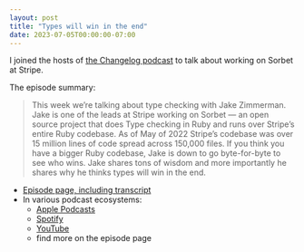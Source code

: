 ```yaml
---
layout: post
title: "Types will win in the end"
date: 2023-07-05T00:00:00-07:00
---
```


I joined the hosts of [the Changelog podcast](https://changelog.com/) to talk
about working on Sorbet at Stripe.

The episode summary:

> This week we’re talking about type checking with Jake Zimmerman. Jake is one
> of the leads at Stripe working on Sorbet — an open source project that does
> Type checking in Ruby and runs over Stripe’s entire Ruby codebase. As of May
> of 2022 Stripe’s codebase was over 15 million lines of code spread across
> 150,000 files. If you think you have a bigger Ruby codebase, Jake is down to
> go byte-for-byte to see who wins. Jake shares tons of wisdom and more
> importantly he shares why he thinks types will win in the end.
>
> <p></p>

- [Episode page, including transcript](https://changelog.com/podcast/548)
- In various podcast ecosystems:
  - [Apple Podcasts](https://podcasts.apple.com/us/podcast/types-will-win-in-the-end-interview/id341623264?i=1000621075228)
  - [Spotify](https://open.spotify.com/episode/6T7yJOxcTUOH8DLJZ46v3C?si=cd5628a7996c4778)
  - [YouTube](https://www.youtube.com/watch?v=Xo0qck2B6ME)
  - find more on the episode page

